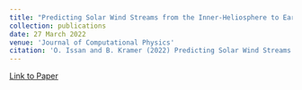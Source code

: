 ```yaml
---
title: "Predicting Solar Wind Streams from the Inner-Heliosphere to Earth via Shifted Operator Inference"
collection: publications
date: 27 March 2022
venue: 'Journal of Computational Physics'
citation: 'O. Issan and B. Kramer (2022) Predicting Solar Wind Streams from the Inner-Heliosphere to Earth via Shifted Operator Inference. Journal of Computational Physics. doi: https://doi.org/10.1016/j.jcp.2022.111689'
---
```


[Link to Paper](https://arxiv.org/abs/2203.13372)


